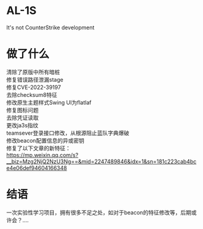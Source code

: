 # AL-1S
It's not CounterStrike development
# 做了什么
清除了原版中所有暗桩<br>
修复错误路径泄漏stage<br>
修复CVE-2022-39197<br>
去除checksum8特征<br>
修改原生主题样式Swing UI为flatlaf<br>
修复图标问题<br>
去除凭证读取<br>
更改ja3s指纹<br>
teamsever登录接口修改，从根源阻止蓝队字典爆破<br>
修改beacon配置信息的异或密钥<br>
修复了以下文章的新特征：<br>
https://mp.weixin.qq.com/s?__biz=Mzg2NjQ2NzU3Ng==&mid=2247489846&idx=1&sn=181c223cab4bce4e06def94604166348
# 结语
一次实验性学习项目，拥有很多不足之处，如对于beacon的特征修改等，后期或许会？....


